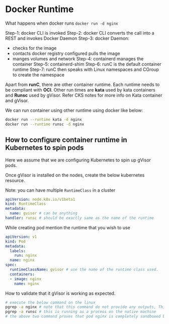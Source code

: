 # Docker Runtime

What happens when docker runs `docker run -d nginx`

Step-1: docker CLI is invoked
Step-2: docker CLI converts the call into a REST  and invokes Docker Daemon
Step-3: docker Daemon:
  - checks for the image
  - contacts docker registry configured pulls the image
  - manges volumes and network
Step-4: containerd manages the container
Step-5: containerd-shim
Step-6: runC is the default container runtime
Step-7: runC then speaks with Linux namespaces and CGroup to create the namespace

Apart from **runC**, there are other container runtime. Each runtime needs to be compliant with **OCI**. Other run times are **kata** used by kata containers and **Runsc** used by gVisor. Refer CKS notes for more info on Kata container and gVisor.

We can run container using other runtime using docker like below:

```sh
docker run --runtime kata -d nginx
docker run --runtime runsc -d nginx
```

## How to configure container runtime in Kubernetes to spin pods

Here we assume that we are configuring Kubernetes to spin up gVisor pods.

Once gVisor is installed on the nodes, create the below kubernetes resource.

Note: you can have multiple `RuntimeClass` in a cluster

```yaml
apiVersion: node.k8s.io/v1beta1
kind: RuntimeClass
metadata:
  name: gvisor # can be anything
handler: runsc # should be exactly same as the name of the runtime
```

While creating pod mention the runtime that you wish to use

```yaml
apiVersion: v1
kind: Pod
metadata:
  labels:
    run: nginx
  name: nginx
spec:
  runtimeClassName: gvisor # use the name of the runtime class used.
  containers:
  - image: nginx
    name: nginx
```

How to validate that it gVisor is working as expected.

```sh
# execute the below command on the linux
pgrep -a nginx # note that this command do not provide any outputs, This indicate that gVisor is working fine.
pgrep -a runsc # this is running as a process on the native machine
# the above two command proves that pod nginx is completely sandboxed by gVisor
```
